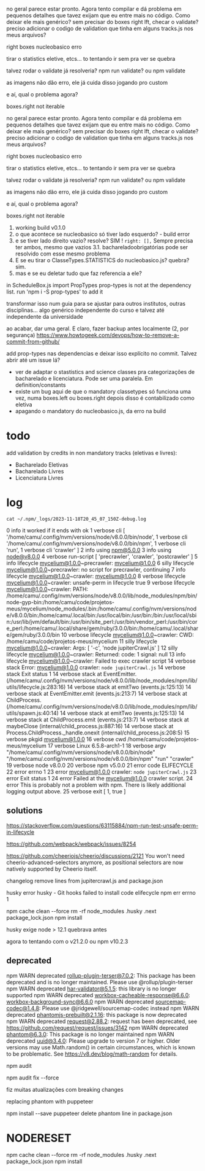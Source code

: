 no geral parece estar pronto. Agora tento compilar e dá problema em pequenos detalhes que tavez exijam que eu entre mais no código. Como deixar ele mais genérico? sem precisar do boxes right lft, checar o validate? preciso adicionar o codigo de validation que tinha em alguns tracks.js nos meus arquivos?


right boxes nucleobasico erro

tirar o statistics eletive, etcs...
to tentando ir sem pra ver se quebra

talvez rodar o validate já resolveria?
npm run validate?
ou npm validate

as imagens não dão erro, ele já cuida disso jogando pro custom

e aí, qual o problema agora?

boxes.right not iterable




no geral parece estar pronto. Agora tento compilar e dá problema em pequenos detalhes que tavez exijam que eu entre mais no código. Como deixar ele mais genérico? sem precisar do boxes right lft, checar o validate? preciso adicionar o codigo de validation que tinha em alguns tracks.js nos meus arquivos?


right boxes nucleobasico erro

tirar o statistics eletive, etcs...
to tentando ir sem pra ver se quebra

talvez rodar o validate já resolveria?
npm run validate?
ou npm validate

as imagens não dão erro, ele já cuida disso jogando pro custom

e aí, qual o problema agora?

boxes.right not iterable







1. working build v0.1.0
2. o que acontece se nucleobasico só tiver lado esquerdo? - build error
3. e se tiver lado direito vazio? resolve? SIM !  `right: [],` Sempre precisa ter ambos, mesmo que vazios
    3.1. bachareladoobrigatórias pode ser resolvido com esse mesmo problema
4. E se eu tirar o ClasseTypes.STATISTICS do nucleobasico.js? quebra? sim. 
5. mas e se eu deletar tudo que faz referencia a ele?

in ScheduleBox.js import PropTypes 
prop-types is not at the dependency list. run 'npm i -S prop-types' to add it


transformar isso num guia para se ajustar para outros institutos, outras disciplinas... algo genérico independente do curso e talvez até independente da universidade




ao acabar, dar uma geral. E claro, fazer backup antes localmente (2, por segurança)
https://www.howtogeek.com/devops/how-to-remove-a-commit-from-github/



add prop-types nas dependencias e deixar isso explícito no commit. Talvez abrir até um issue lá?



- ver de adaptar o stastistics and science classes pra categorizações de bacharelado e licenciatura. Pode ser uma paralela. Em definition/constants
- existe um bug aqui de que o mandatory classetypes só funciona uma vez, numa boxes.left ou boxes.right depois disso é contabilizado como eletiva
- apagando o mandatory do nucleobasico.js, da erro na build



# todo

add validation by credits in non mandatory tracks (eletivas e livres):
- Bacharelado Eletivas
- Bacharelado Livres
- Licenciatura Livres



# log


`cat ~/.npm/_logs/2023-11-18T20_45_07_150Z-debug.log`

0 info it worked if it ends with ok
1 verbose cli [ '/home/camu/.config/nvm/versions/node/v8.0.0/bin/node',
1 verbose cli   '/home/camu/.config/nvm/versions/node/v8.0.0/bin/npm',
1 verbose cli   'run',
1 verbose cli   'crawler' ]
2 info using npm@5.0.0
3 info using node@v8.0.0
4 verbose run-script [ 'precrawler', 'crawler', 'postcrawler' ]
5 info lifecycle mycelium@1.0.0~precrawler: mycelium@1.0.0
6 silly lifecycle mycelium@1.0.0~precrawler: no script for precrawler, continuing
7 info lifecycle mycelium@1.0.0~crawler: mycelium@1.0.0
8 verbose lifecycle mycelium@1.0.0~crawler: unsafe-perm in lifecycle true
9 verbose lifecycle mycelium@1.0.0~crawler: PATH: /home/camu/.config/nvm/versions/node/v8.0.0/lib/node_modules/npm/bin/node-gyp-bin:/home/camu/code/projetos-meus/mycelium/node_modules/.bin:/home/camu/.config/nvm/versions/node/v8.0.0/bin:/home/camu/.local/bin:/usr/local/bin:/usr/bin:/bin:/usr/local/sbin:/usr/lib/jvm/default/bin:/usr/bin/site_perl:/usr/bin/vendor_perl:/usr/bin/core_perl:/home/camu/.local/share/gem/ruby/3.0.0/bin:/home/camu/.local/share/gem/ruby/3.0.0/bin
10 verbose lifecycle mycelium@1.0.0~crawler: CWD: /home/camu/code/projetos-meus/mycelium
11 silly lifecycle mycelium@1.0.0~crawler: Args: [ '-c', 'node jupiterCrawl.js' ]
12 silly lifecycle mycelium@1.0.0~crawler: Returned: code: 1  signal: null
13 info lifecycle mycelium@1.0.0~crawler: Failed to exec crawler script
14 verbose stack Error: mycelium@1.0.0 crawler: `node jupiterCrawl.js`
14 verbose stack Exit status 1
14 verbose stack     at EventEmitter.<anonymous> (/home/camu/.config/nvm/versions/node/v8.0.0/lib/node_modules/npm/lib/utils/lifecycle.js:283:16)
14 verbose stack     at emitTwo (events.js:125:13)
14 verbose stack     at EventEmitter.emit (events.js:213:7)
14 verbose stack     at ChildProcess.<anonymous> (/home/camu/.config/nvm/versions/node/v8.0.0/lib/node_modules/npm/lib/utils/spawn.js:40:14)
14 verbose stack     at emitTwo (events.js:125:13)
14 verbose stack     at ChildProcess.emit (events.js:213:7)
14 verbose stack     at maybeClose (internal/child_process.js:887:16)
14 verbose stack     at Process.ChildProcess._handle.onexit (internal/child_process.js:208:5)
15 verbose pkgid mycelium@1.0.0
16 verbose cwd /home/camu/code/projetos-meus/mycelium
17 verbose Linux 6.5.8-arch1-1
18 verbose argv "/home/camu/.config/nvm/versions/node/v8.0.0/bin/node" "/home/camu/.config/nvm/versions/node/v8.0.0/bin/npm" "run" "crawler"
19 verbose node v8.0.0
20 verbose npm  v5.0.0
21 error code ELIFECYCLE
22 error errno 1
23 error mycelium@1.0.0 crawler: `node jupiterCrawl.js`
23 error Exit status 1
24 error Failed at the mycelium@1.0.0 crawler script.
24 error This is probably not a problem with npm. There is likely additional logging output above.
25 verbose exit [ 1, true ]




## solutions

https://stackoverflow.com/questions/63115884/npm-run-test-unsafe-perm-in-lifecycle

https://github.com/webpack/webpack/issues/8254


https://github.com/cheeriojs/cheerio/discussions/2121
You won't need cheerio-advanced-selectors anymore, as positional selectors are now natively supported by Cheerio itself.

changelog
remove lines from jupitercrawl.js and package.json



husky error
husky - Git hooks failed to install code elifecycle npm err errno 1

npm cache clean --force
rm -rf node_modules .husky .next package_lock.json
npm install

husky exige node > 12.1
quebrava antes

agora to tentando com o v21.2.0 ou npm v10.2.3



## deprecated

npm WARN deprecated rollup-plugin-terser@7.0.2: This package has been deprecated and is no longer maintained. Please use @rollup/plugin-terser
npm WARN deprecated har-validator@5.1.5: this library is no longer supported
npm WARN deprecated workbox-cacheable-response@6.6.0: workbox-background-sync@6.6.0
npm WARN deprecated sourcemap-codec@1.4.8: Please use @jridgewell/sourcemap-codec instead
npm WARN deprecated phantomjs-prebuilt@2.1.16: this package is now deprecated
npm WARN deprecated request@2.88.2: request has been deprecated, see https://github.com/request/request/issues/3142
npm WARN deprecated phantom@6.3.0: This package is no longer maintained
npm WARN deprecated uuid@3.4.0: Please upgrade  to version 7 or higher.  Older versions may use Math.random() in
certain circumstances, which is known to be problematic.  See https://v8.dev/blog/math-random for details.



npm audit

npm audit fix --force


fiz muitas atualizações com breaking changes



replacing phantom with puppeteer

npm install --save puppeteer
delete phantom line in package.json



# NODERESET

npm cache clean --force
rm -rf node_modules .husky .next package_lock.json
npm install
